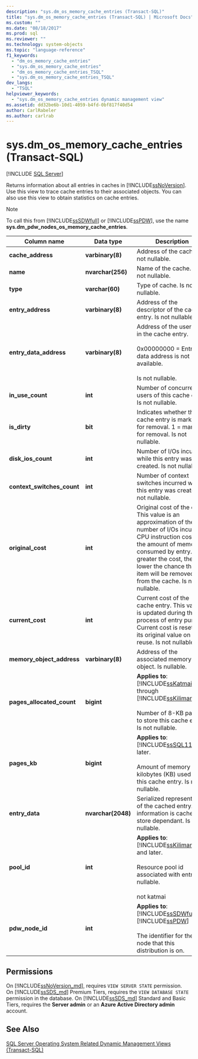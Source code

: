 ```yaml
---
description: "sys.dm_os_memory_cache_entries (Transact-SQL)"
title: "sys.dm_os_memory_cache_entries (Transact-SQL) | Microsoft Docs"
ms.custom: ""
ms.date: "08/18/2017"
ms.prod: sql
ms.reviewer: ""
ms.technology: system-objects
ms.topic: "language-reference"
f1_keywords: 
  - "dm_os_memory_cache_entries"
  - "sys.dm_os_memory_cache_entries"
  - "dm_os_memory_cache_entries_TSQL"
  - "sys.dm_os_memory_cache_entries_TSQL"
dev_langs: 
  - "TSQL"
helpviewer_keywords: 
  - "sys.dm_os_memory_cache_entries dynamic management view"
ms.assetid: dd32be6b-10d1-4059-b4fd-0bf817f40d54
author: CarlRabeler
ms.author: carlrab
---
```

# sys.dm_os_memory_cache_entries (Transact-SQL)
[!INCLUDE [SQL Server](../../includes/applies-to-version/sqlserver.md)]

  Returns information about all entries in caches in [!INCLUDE[ssNoVersion](../../includes/ssnoversion-md.md)]. Use this view to trace cache entries to their associated objects. You can also use this view to obtain statistics on cache entries.  
  
> [!NOTE]  
>  To call this from [!INCLUDE[ssSDWfull](../../includes/sssdwfull-md.md)] or [!INCLUDE[ssPDW](../../includes/sspdw-md.md)], use the name **sys.dm_pdw_nodes_os_memory_cache_entries**.  
  
|Column name|Data type|Description|  
|-----------------|---------------|-----------------|  
|**cache_address**|**varbinary(8)**|Address of the cache. Is not nullable.|  
|**name**|**nvarchar(256)**|Name of the cache. Is not nullable.|  
|**type**|**varchar(60)**|Type of cache. Is not nullable.|  
|**entry_address**|**varbinary(8)**|Address of the descriptor of the cache entry. Is not nullable.|  
|**entry_data_address**|**varbinary(8)**|Address of the user data in the cache entry.<br /><br /> 0x00000000 = Entry data address is not available.<br /><br /> Is not nullable.|  
|**in_use_count**|**int**|Number of concurrent users of this cache entry. Is not nullable.|  
|**is_dirty**|**bit**|Indicates whether this cache entry is marked for removal. 1 = marked for removal. Is not nullable.|  
|**disk_ios_count**|**int**|Number of I/Os incurred while this entry was created. Is not nullable.|  
|**context_switches_count**|**int**|Number of context switches incurred while this entry was created. Is not nullable.|  
|**original_cost**|**int**|Original cost of the entry. This value is an approximation of the number of I/Os incurred, CPU instruction cost, and the amount of memory consumed by entry. The greater the cost, the lower the chance that the item will be removed from the cache. Is not nullable.|  
|**current_cost**|**int**|Current cost of the cache entry. This value is updated during the process of entry purging. Current cost is reset to its original value on entry reuse. Is not nullable.|  
|**memory_object_address**|**varbinary(8)**|Address of the associated memory object. Is nullable.|  
|**pages_allocated_count**|**bigint**|**Applies to**: [!INCLUDE[ssKatmai](../../includes/sskatmai-md.md)] through [!INCLUDE[ssKilimanjaro](../../includes/sskilimanjaro-md.md)].<br /><br /> Number of 8-KB pages to store this cache entry. Is not nullable.|  
|**pages_kb**|**bigint**|**Applies to**: [!INCLUDE[ssSQL11](../../includes/sssql11-md.md)] and later.<br /><br /> Amount of memory in kilobytes (KB) used by this cache entry.  Is not nullable.|  
|**entry_data**|**nvarchar(2048)**|Serialized representation of the cached entry. This information is cache store dependant. Is nullable.|  
|**pool_id**|**int**|**Applies to**: [!INCLUDE[ssKilimanjaro](../../includes/sskilimanjaro-md.md)] and later.<br /><br /> Resource pool id associated with entry. Is nullable.<br /><br /> not katmai|  
|**pdw_node_id**|**int**|**Applies to**: [!INCLUDE[ssSDWfull](../../includes/sssdwfull-md.md)], [!INCLUDE[ssPDW](../../includes/sspdw-md.md)]<br /><br /> The identifier for the node that this distribution is on.|  
  
## Permissions 

On [!INCLUDE[ssNoVersion_md](../../includes/ssnoversion-md.md)], requires `VIEW SERVER STATE` permission.   
On [!INCLUDE[ssSDS_md](../../includes/sssds-md.md)] Premium Tiers, requires the `VIEW DATABASE STATE` permission in the database. On [!INCLUDE[ssSDS_md](../../includes/sssds-md.md)] Standard and Basic Tiers, requires the  **Server admin** or an **Azure Active Directory admin** account.   

## See Also  
 
  [SQL Server Operating System Related Dynamic Management Views &#40;Transact-SQL&#41;](../../relational-databases/system-dynamic-management-views/sql-server-operating-system-related-dynamic-management-views-transact-sql.md)  
  
  


